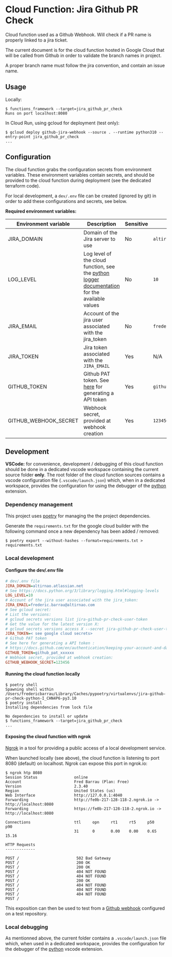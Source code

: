 # Cloud Function: Jira Github PR Check

Cloud function used as a Github Webhook.
Will check if a PR name is properly linked to a jira ticket.

The current document is for the cloud function hosted in Google Cloud that will be called from Github in order to validate the branch names in project.

A proper branch name must follow the jira convention, and contain an issue name.

## Usage

Locally:

```console
$ functions_framework --target=jira_github_pr_check
Runs on port localhost:8080
```

In Cloud Run, using gcloud for deployment (test only):

```console
$ gcloud deploy github-jira-webhook --source . --runtime python310 --entry-point jira_github_pr_check
...
```

## Configuration

The cloud function grabs the configuration secrets from environment variables.
These environment variables contain secrets, and should be provided to the cloud function during deployment (see the dedicated terraform code).

For local development, a `dev/.env` file can be created (ignored by git) in order to add these configurations and secrets, see below.

**Required environment variables:**

| Environment variable  | Description                                                                                                                                                              | Sensitive | Example                        |
| --------------------- | ------------------------------------------------------------------------------------------------------------------------------------------------------------------------ | --------- | ------------------------------ |
| JIRA_DOMAIN           | Domain of the Jira server to use                                                                                                                                         | No        | `altirnao.atlassian.net`       |
| LOG_LEVEL             | Log level of the cloud function, see the [python logger documentation](https://docs.python.org/3/library/logging.html#logging-levels) for the available values           | No        | `10`                           |
| JIRA_EMAIL            | Account of the jira user associated with the jira_token                                                                                                                  | No        | `frederic.barrau@altirnao.com` |
| JIRA_TOKEN            | Jira token associated with the `JIRA_EMAIL`                                                                                                                              | Yes       | N/A                            |
| GITHUB_TOKEN          | Github PAT token. See [here](https://docs.github.com/en/authentication/keeping-your-account-and-data-secure/creating-a-personal-access-token) for generating a API token | Yes       | `github_pat_xxxxxx`            |
| GITHUB_WEBHOOK_SECRET | Webhook secret, provided at webhook creation                                                                                                                             | Yes       | `123456`                       |

## Development

**VSCode:** for convenience, development / debugging of this cloud function should be done in a dedicated vscode workspace containing the current source folder **only**. The root folder of the cloud function sources contains a vscode configuration file (`.vscode/launch.json`) which, when in a dedicated workspace, provides the configuration for using the debugger of the [python](https://marketplace.visualstudio.com/items?itemName=ms-python.python) extension.


### Dependency management

This project uses [poetry](https://python-poetry.org/) for managing the the project dependencies.

Generate the `requirements.txt` for the google cloud builder with the following command once a new dependency has been added / removed:

```console
$ poetry export --without-hashes --format=requirements.txt > requirements.txt
```

### Local development

#### Configure the dev/.env file

```ini
# dev/.env file
JIRA_DOMAIN=altirnao.atlassian.net
# See https://docs.python.org/3/library/logging.html#logging-levels
LOG_LEVEL=10
# Account of the jira user associated with the jira_token:
JIRA_EMAIL=frederic.barrau@altirnao.com
# See gcloud secret:
# List the versions:
# gcloud secrets versions list jira-github-pr-check-user-token
# Get the value for the latest version X:
# gcloud secrets versions access X --secret jira-github-pr-check-user-token
JIRA_TOKEN=< see google cloud secrets> 
# Github PAT token
# See here for generating a API token :
# https://docs.github.com/en/authentication/keeping-your-account-and-data-secure/creating-a-personal-access-token
GITHUB_TOKEN=github_pat_xxxxxx
# Webhook secret, provided at webhook creation:
GITHUB_WEBHOOK_SECRET=123456
```

#### Running the cloud function locally

```console
$ poetry shell
Spawning shell within /Users/fredericbarrau/Library/Caches/pypoetry/virtualenvs/jira-github-pr-check-python-I_CHN4P6-py3.10
$ poetry install
Installing dependencies from lock file

No dependencies to install or update
$ functions_framework --target=jira_github_pr_check
...
```


#### Exposing the cloud function with ngrok

[Ngrok](https://ngrok.com/download) in a tool for providing a public access of a local development service. 

When launched locally (see above), the cloud function is listening to port 8080 (default) on localhost. Ngrok can expose this port in ngrok.io:

```console
$ ngrok htp 8080
Session Status                online
Account                       Fred Barrau (Plan: Free)
Version                       2.3.40
Region                        United States (us)
Web Interface                 http://127.0.0.1:4040
Forwarding                    http://fe0b-217-128-118-2.ngrok.io -> http://localhost:8080
Forwarding                    https://fe0b-217-128-118-2.ngrok.io -> http://localhost:8080

Connections                   ttl     opn     rt1     rt5     p50     p90
                              31      0       0.00    0.00    0.65    15.16

HTTP Requests
-------------

POST /                         502 Bad Gateway
POST /                         200 OK
POST /                         200 OK
POST /                         404 NOT FOUND
POST /                         404 NOT FOUND
POST /                         200 OK
POST /                         404 NOT FOUND
POST /                         404 NOT FOUND
POST /                         404 NOT FOUND
POST /
```

This exposition can then be used to test from a [Github webhook](https://docs.github.com/en/developers/webhooks-and-events/webhooks/creating-webhooks) configured on a test repository.
### Local debugging

As mentionned above, the current folder contains a `.vscode/launch.json` file which, when used in a dedicated workspace, provides the configuration for the debugger of the [python](https://marketplace.visualstudio.com/items?itemName=ms-python.python) vscode extension.


